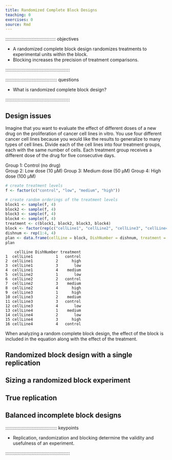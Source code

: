 ```yaml
---
title: Randomized Complete Block Designs
teaching: 0
exercises: 0
source: Rmd
---
```


::::::::::::::::::::::::::::::::::::::: objectives

- A randomized complete block design randomizes treatments to experimental units within the block.
- Blocking increases the precision of treatment comparisons.

::::::::::::::::::::::::::::::::::::::::::::::::::

:::::::::::::::::::::::::::::::::::::::: questions

- What is randomized complete block design?

::::::::::::::::::::::::::::::::::::::::::::::::::



## Design issues

Imagine that you want to evaluate the effect of different
doses of a new drug on the proliferation of cancer cell lines in vitro. You use
four different cancer cell lines because you would like the results to
generalize to many types of cell lines. Divide each of the cell lines into four
treatment groups, each with the same number of cells. Each treatment group
receives a different dose of the drug for five consecutive days.

Group 1: Control (no drug)  
Group 2: Low dose (10 μM)
Group 3: Medium dose (50 μM)
Group 4: High dose (100 μM)


```r
# create treatment levels
f <- factor(c("control", "low", "medium", "high"))

# create random orderings of the treatment levels
block1 <- sample(f, 4)
block2 <- sample(f, 4)
block3 <- sample(f, 4)
block4 <- sample(f, 4)
treatment <- c(block1, block2, block3, block4)
block <- factor(rep(c("cellLine1", "cellLine2", "cellLine3", "cellLine4"), each = 4))
dishnum <- rep(1:4, 4)
plan <- data.frame(cellLine = block, DishNumber = dishnum, treatment = treatment)
plan
```

```{.output}
    cellLine DishNumber treatment
1  cellLine1          1   control
2  cellLine1          2      high
3  cellLine1          3       low
4  cellLine1          4    medium
5  cellLine2          1       low
6  cellLine2          2   control
7  cellLine2          3    medium
8  cellLine2          4      high
9  cellLine3          1      high
10 cellLine3          2    medium
11 cellLine3          3   control
12 cellLine3          4       low
13 cellLine4          1    medium
14 cellLine4          2       low
15 cellLine4          3      high
16 cellLine4          4   control
```

When analyzing a random complete block design, the effect of the block is
included in the equation along with the effect of the treatment.

## Randomized block design with a single replication

## Sizing a randomized block experiment

## True replication

## Balanced incomplete block designs



:::::::::::::::::::::::::::::::::::::::: keypoints

- Replication, randomization and blocking determine the validity and usefulness of an experiment.

::::::::::::::::::::::::::::::::::::::::::::::::::


